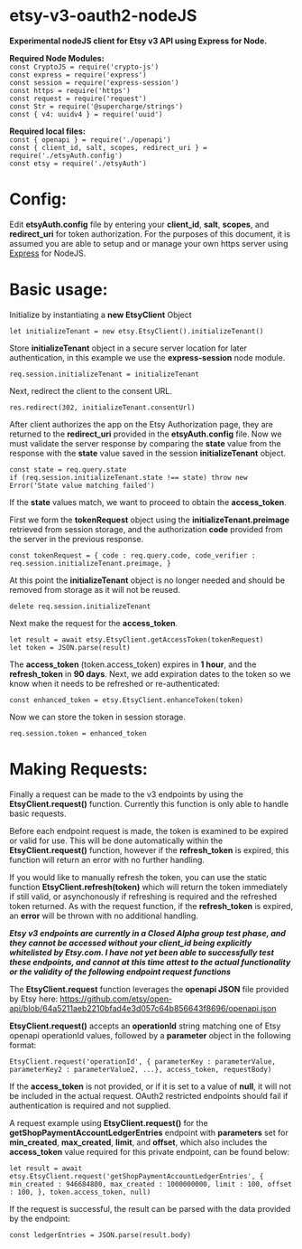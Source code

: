 # etsy-v3-oauth2-nodeJS

**Experimental nodeJS client for Etsy v3 API using Express for Node.**

**Required Node Modules:**<br>
`const CryptoJS = require('crypto-js')`<br>
`const express = require('express')`<br>
`const session = require('express-session')`<br>
`const https = require('https')`<br>
`const request = require('request')`<br>
`const Str = require('@supercharge/strings')`<br>
`const { v4: uuidv4 } = require('uuid')`<br>

**Required local files:**<br>
`const { openapi } = require('./openapi')`<br>
`const { client_id, salt, scopes, redirect_uri } = require('./etsyAuth.config')`<br>
`const etsy = require('./etsyAuth')`<br>


# Config:

Edit **etsyAuth.config** file by entering your **client_id**, **salt**, **scopes**, and **redirect_uri** for token authorization. For the purposes of this document, it is assumed you are able to setup and or manage your own https server using <a href="https://expressjs.com/" target="_blank" >Express</a> for NodeJS.

# Basic usage:

Initialize by instantiating a <b>new EtsyClient</b> Object</b>

`let initializeTenant = new etsy.EtsyClient().initializeTenant()`

Store <b>initializeTenant</b> object in a secure server location for later authentication, in this example we use the **express-session** node module.

`req.session.initializeTenant = initializeTenant`

Next, redirect the client to the consent URL.</b>

`res.redirect(302, initializeTenant.consentUrl)`

After client authorizes the app on the Etsy Authorization page, they are returned to the <b>redirect_uri</b> provided in the <b>etsyAuth.config</b> file.  Now we must validate the server response by comparing the **state** value from the response with the **state** value saved in the session **initializeTenant** object.

`const state = req.query.state`<br>
`if (req.session.initializeTenant.state !== state) throw new Error('State value matching failed')`

If the **state** values match, we want to proceed to obtain the **access_token**.

First we form the **tokenRequest** object using the **initializeTenant.preimage** retrieved from session storage, and the authorization **code** provided from the server in the previous response.  

`const tokenRequest = {
    code : req.query.code,
    code_verifier : req.session.initializeTenant.preimage,
}`

At this point the **initializeTenant** object is no longer needed and should be removed from storage as it will not be reused.

`delete req.session.initializeTenant`

Next make the request for the **access_token**.

`let result = await etsy.EtsyClient.getAccessToken(tokenRequest)`<br>
`let token = JSON.parse(result)`

The **access_token** (token.access_token) expires in **1 hour**, and the **refresh_token** in **90 days**.  Next, we add expiration dates to the token so we know when it needs to be refreshed or re-authenticated:

`const enhanced_token = etsy.EtsyClient.enhanceToken(token)`

Now we can store the token in session storage.

`req.session.token = enhanced_token`

# Making Requests:

Finally a request can be made to the v3 endpoints by using the **EtsyClient.request()** function.  Currently this function is only able to handle basic requests.

Before each endpoint request is made, the token is examined to be expired or valid for use.  This will be done automatically within the **EtsyClient.request()** function, however if the **refresh_token** is expired, this function will return an error with no further handling.

If you would like to manually refresh the token, you can use the static function **EtsyClient.refresh(token)** which will return the token immediately if still valid, or asynchonously if refreshing is required and the refreshed token returned. As with the request function, if the **refresh_token** is expired, an **error** will be thrown with no additional handling.

***Etsy v3 endpoints are currently in a Closed Alpha group test phase, and they cannot be accessed without your client_id being explicitly whitelisted by Etsy.com.  I have not yet been able to successfully test these endpoints, and cannot at this time attest to the actual functionality or the validity of the following endpoint request functions***

The **EtsyClient.request** function leverages the **openapi JSON** file provided by Etsy here: https://github.com/etsy/open-api/blob/64a5211aeb2210bfad4e3d057c64b856643f8696/openapi.json

**EtsyClient.request()** accepts an **operationId** string matching one of Etsy openapi operationId values, followed by a **parameter** object in the following format:

`EtsyClient.request('operationId', { parameterKey : parameterValue, parameterKey2 : parameterValue2, ...}, access_token, requestBody)`

If the **access_token** is not provided, or if it is set to a value of **null**, it will not be included in the actual request.  OAuth2 restricted endpoints should fail if authentication is required and not supplied.

A request example using **EtsyClient.request()** for the **getShopPaymentAccountLedgerEntries** endpoint with **parameters** set for **min_created**, **max_created**, **limit**, and **offset**, which also includes the **access_token** value required for this private endpoint, can be found below:

`let result = await etsy.EtsyClient.request('getShopPaymentAccountLedgerEntries', { 
    min_created : 946684800,
    max_created : 1000000000,
    limit : 100,
    offset : 100,
    },
    token.access_token,
    null)`



If the request is successful, the result can be parsed with the data provided by the endpoint:

`const ledgerEntries = JSON.parse(result.body)`


